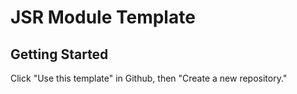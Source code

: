 # JSR Module Template

## Getting Started

Click "Use this template" in Github, then "Create a new repository."
